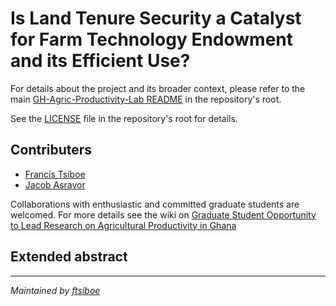 # Is Land Tenure Security a Catalyst for Farm Technology Endowment and its Efficient Use? 

For details about the project and its broader context, please refer to the main [GH-Agric-Productivity-Lab README](../README.md) in the repository's root.

See the [LICENSE](../LICENSE) file in the repository's root for details.

## Contributers
- [Francis Tsiboe](https://scholar.google.com/citations?user=ox2t_YIAAAAJ&hl=en)
- [Jacob Asravor](https://scholar.google.com/citations?user=_zUi3FsAAAAJ&hl=en)

Collaborations with enthusiastic and committed graduate students are welcomed. For more details see the wiki on [Graduate Student Opportunity to Lead Research on Agricultural Productivity in Ghana](https://github.com/ftsiboe/GH-Agric-Productivity-Lab/wiki/Graduate-Student-Opportunity-to-Lead-Research-on-Agricultural-Productivity-in-Ghana)
  
## Extended abstract




---

*Maintained by [ftsiboe](https://github.com/ftsiboe)*
